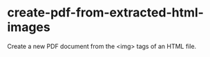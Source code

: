 # create-pdf-from-extracted-html-images
Create a new PDF document from the &lt;img> tags of an HTML file.
